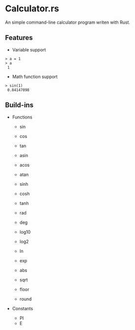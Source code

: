 # Calculator.rs

An simple command-line calculator program writen with Rust.

## Features

- Variable support

```text
> a = 1
> a
 1
```

- Math function support

```text
> sin(1) 
 0.84147098
```

## Build-ins

- Functions
  - sin
  - cos
  - tan
  - asin
  - acos
  - atan
  - sinh
  - cosh
  - tanh

  - rad
  - deg

  - log10
  - log2
  - ln
  - exp

  - abs
  - sqrt
  - floor
  - round

- Constants
  - PI
  - E